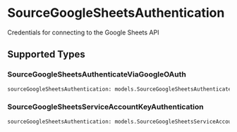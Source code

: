 # SourceGoogleSheetsAuthentication

Credentials for connecting to the Google Sheets API


## Supported Types

### SourceGoogleSheetsAuthenticateViaGoogleOAuth

```python
sourceGoogleSheetsAuthentication: models.SourceGoogleSheetsAuthenticateViaGoogleOAuth = /* values here */
```

### SourceGoogleSheetsServiceAccountKeyAuthentication

```python
sourceGoogleSheetsAuthentication: models.SourceGoogleSheetsServiceAccountKeyAuthentication = /* values here */
```

